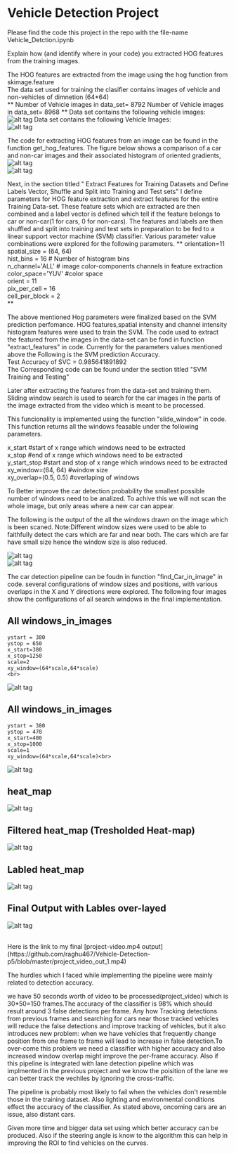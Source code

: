 # Vehicle Detection Project
Please find the code this project in the repo with the file-name Vehicle_Detction.ipynb

Explain how (and identify where in your code) you extracted HOG features from the training images.<br>

The HOG features are extracted from the image using the hog function from skimage.feature<br>
The data set used for training the clasifier contains images of vehicle and non-vehicles of dimnetion (64*64)<br>
**
Number of Vehicle images in data_set=  8792
Number of Vehicle images in data_set=  8968
**
Data set contains the following vehicle images:<br>
![alt tag](https://github.com/raghu467/Vehicle-Detection-p5/blob/master/Readme_Images/Vehicle._data_set.png)
Data set contains the following Vehicle Images:<br>
![alt tag](https://github.com/raghu467/Vehicle-Detection-p5/blob/master/Readme_Images/Non_Vehicle_images.png)


The code for extracting HOG features from an image can be found in the function get_hog_features.
The figure below shows a comparison of a car and non-car images and their associated histogram of oriented gradients,
<br>
![alt tag](https://github.com/raghu467/Vehicle-Detection-p5/blob/master/Readme_Images/Car_hog.png)
<br>
![alt tag](https://github.com/raghu467/Vehicle-Detection-p5/blob/master/Readme_Images/non_car_hog.png)

Next, in the section titled " Extract Features for Training Datasets and Define Labels Vector, Shuffle and Split into Training and Test sets" I define parameters for HOG feature extraction and extract features for the entire Training Data-set. These feature sets  which are extracted are  then combined and a label vector is defined which tell if the feature belongs to car or non-car(1 for cars, 0 for non-cars). The features and labels are then shuffled and split into training and test sets in preparation to be fed to a linear support vector machine (SVM) classifier. Various parameter value combinations were explored for the following parameters.
**
	orientation=11<br>
	spatial_size = (64, 64)<br>
	hist_bins = 16    # Number of histogram bins<br>
	n_channel='ALL'   # image color-components channels in feature extraction<br>
	color_space='YUV' #color space<br>
	orient = 11<br>
	pix_per_cell = 16<br>
	cell_per_block = 2<br>
**


The above mentioned Hog parameters were finalized based on the SVM prediction perfomance.
HOG features,spatial intensity and channel intensity histogram features were used to train the SVM.
The code used to extract the featured from the images in the data-set can be fond in function  "extract_features" in code. 
Currently for the parameters values mentioned above the Following is the SVM prediction Accuracy.<br>
Test Accuracy of SVC =  0.985641891892<br>
The Corresponding code can be found under the section titled "SVM Training and Testing"<br>


Later after extracting the features from the data-set and training them. Sliding window search is used to search for the car images in the parts of the image extracted from the video which is meant to be processed.<br>


This funcionality is implemented using the function "slide_window" in code. This function returns all the windows feasable under the following parameters.

x_start #start of x range which windows need to be extracted <br>
x_stop  #end of x range which windows need to be extracted <br>
y_start_stop #start and stop of x range which windows need to be extracted <br>
xy_window=(64, 64) #window size<br>
xy_overlap=(0.5, 0.5) #overlaping of windows<br>

To Better improve the car detection probability the smallest possible number of windows need to be analized. To achive this we will not scan the whole image, but only areas where a new car can appear.

The following is the output of the all the windows drawn on the image which is been scaned.
Note:Different window sizes were used to be able to faithfully detect the cars which are far and near both.
The cars which are far have small size hence the window size is also reduced.

![alt tag](https://github.com/raghu467/Vehicle-Detection-p5/blob/master/Readme_Images/All_Windows_scan_1.png)
<br>
![alt tag](https://github.com/raghu467/Vehicle-Detection-p5/blob/master/Readme_Images/All_Windows_scan_2.png)

The car detection pipeline can be foudn in function "find_Car_in_image" in code.
several configurations of window sizes and positions, with various overlaps in the X and Y directions were explored. The following four images show the configurations of all search windows in the final implementation.

## All windows_in_images
    ystart = 380
    ystop = 650
    x_start=380
    x_stop=1250
    scale=2
    xy_window=(64*scale,64*scale)
    <br>
![alt tag](https://github.com/raghu467/Vehicle-Detection-p5/blob/master/Readme_Images/pipeline_2.png)
## All windows_in_images

  	ystart = 380
    ystop = 470
    x_start=400
    x_stop=1000
    scale=1
    xy_window=(64*scale,64*scale)<br>

![alt tag](https://github.com/raghu467/Vehicle-Detection-p5/blob/master/Readme_Images/pipeline_1.png)
## heat_map <br>

![alt tag](https://github.com/raghu467/Vehicle-Detection-p5/blob/master/Readme_Images/pipeline_3.png)
## Filtered heat_map (Tresholded Heat-map) <br>

![alt tag](https://github.com/raghu467/Vehicle-Detection-p5/blob/master/Readme_Images/pipeline_4.png)
## Labled heat_map <br>

![alt tag](https://github.com/raghu467/Vehicle-Detection-p5/blob/master/Readme_Images/pipeline_5.png)
## Final Output with Lables over-layed <br>

![alt tag](https://github.com/raghu467/Vehicle-Detection-p5/blob/master/Readme_Images/pipeline_6.png)

 
<br>
 Here is the link to my final
[project-video.mp4 output] (https://github.com/raghu467/Vehicle-Detection-p5/blob/master/project_video_out_1.mp4)


The hurdles which I faced while implementing the pipeline were mainly related to detection accuracy.

 we have 50 seconds worth of video to be processed(project_video) which is 30*50=150 frames.The accuracy of the classifier is 98% which should result around 3  false detections per frame. Any how Tracking detections from previous frames  and searching for cars near those tracked vehicles will reduce the false detections and improve tracking of vehicles, but it also introduces new problem: when we have vehicles that frequently change position from one frame to frame will  lead to increase in false detection.To over-come this problem we need a classifier with higher accuracy and also increased window overlap might improve the per-frame accuracy. Also if this pipeline is integrated with lane detection pipeline which was implmented in the previous project and we know the poisition of the lane we can better track the vechiles by ignoring the cross-traffic.

The pipeline is probably most likely to fail when the vehicles don't resemble those in the training dataset.
Also lighting and environmental conditions effect the accuracy of the classifier. 
As stated above, oncoming cars are an issue, also distant cars. 

Given more time and bigger data set using which better accuracy can be produced. Also if the steering angle is know to the algorithm this can help in improving the ROI to find vehicles on the curves.

 







